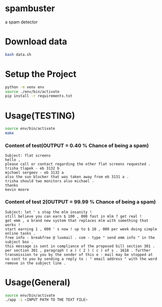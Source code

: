 # spambuster
a spam detector 


# Download data
```sh
bash data.sh
```

# Setup the Project
```sh
python -m venv env
source ./env/bin/activate
pip install -r requirements.txt
```

# Usage(TESTING)
```sh
source env/bin/activate
make
```
### Content of test(OUTPUT = 0.40 % Chance of being a spam)
```vi
Subject: flat screens
hello ,
please call or contact regarding the other flat screens requested .
trisha tlapek - eb 3132 b
michael sergeev - eb 3132 a
also the sun blocker that was taken away from eb 3131 a .
trisha should two monitors also michael .
thanks
kevin moore
```
### Content of test 2(OUTPUT = 99.99 % Chance of being a spam)
```vi
Subject: let ' s stop the mlm insanity !
still believe you can earn $ 100 , 000 fast in mlm ? get real !
get emm , a brand new system that replaces mlm with something that works !
start earning 1 , 000 ' s now ! up to $ 10 , 000 per week doing simple online tasks .
free info - breakfree @ luxmail . com - type " send emm info " in the subject box .
this message is sent in compliance of the proposed bill section 301 . per section 301 , paragraph ( a ) ( 2 ) ( c ) of s . 1618 . further transmission to you by the sender of this e - mail may be stopped at no cost to you by sending a reply to : " email address " with the word remove in the subject line .
```

# Usage(General)
```sh
source env/bin/activate
./app -i <INPUT PATH TO THE TEXT FILE>
```

